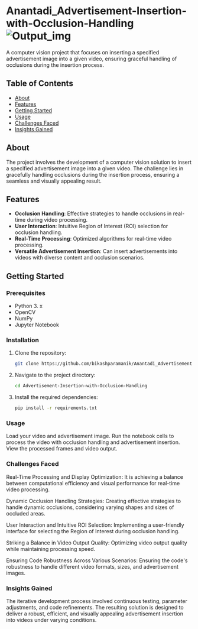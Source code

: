 # Anantadi_Advertisement-Insertion-with-Occlusion-Handling ![Output_img](https://github.com/bikashparamanik/Anantadi_Advertisement-Insertion-with-Occlusion-Handling/assets/118504748/333edc1e-049c-4720-948e-177787be6048)

A computer vision project that focuses on inserting a specified advertisement image into a given video, ensuring graceful handling of occlusions during the insertion process.

## Table of Contents

- [About](#about)
- [Features](#features)
- [Getting Started](#getting-started)
- [Usage](#usage)
- [Challenges Faced](#challenges-faced)
- [Insights Gained](#insights-gained)

## About
The project involves the development of a computer vision solution to insert a specified advertisement image into a given video. The challenge lies in gracefully handling occlusions during the insertion process, ensuring a seamless and visually appealing result.

## Features
- **Occlusion Handling**: Effective strategies to handle occlusions in real-time during video processing.
- **User Interaction**: Intuitive Region of Interest (ROI) selection for occlusion handling.
- **Real-Time Processing**: Optimized algorithms for real-time video processing.
- **Versatile Advertisement Insertion**: Can insert advertisements into videos with diverse content and occlusion scenarios.

## Getting Started
### Prerequisites
- Python 3. x
- OpenCV
- NumPy
- Jupyter Notebook

### Installation
1. Clone the repository:
   ```sh
   git clone https://github.com/bikashparamanik/Anantadi_Advertisement-Insertion-with-Occlusion-Handling.git
   
2. Navigate to the project directory:
     ```sh
   cd Advertisement-Insertion-with-Occlusion-Handling

3. Install the required dependencies:
      ```sh
   pip install -r requirements.txt

### Usage
Load your video and advertisement image.
Run the notebook cells to process the video with occlusion handling and advertisement insertion.
View the processed frames and video output.
### Challenges Faced
Real-Time Processing and Display Optimization:
It is achieving a balance between computational efficiency and visual performance for real-time video processing.

Dynamic Occlusion Handling Strategies:
Creating effective strategies to handle dynamic occlusions, considering varying shapes and sizes of occluded areas.

User Interaction and Intuitive ROI Selection:
Implementing a user-friendly interface for selecting the Region of Interest during occlusion handling.

Striking a Balance in Video Output Quality:
Optimizing video output quality while maintaining processing speed.

Ensuring Code Robustness Across Various Scenarios:
Ensuring the code's robustness to handle different video formats, sizes, and advertisement images.

### Insights Gained
The iterative development process involved continuous testing, parameter adjustments, and code refinements. The resulting solution is designed to deliver a robust, efficient, and visually appealing advertisement insertion into videos under varying conditions.

